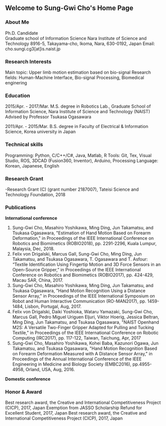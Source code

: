## Welcome to Sung-Gwi Cho's Home Page  


### About Me
Ph.D. Candidate  
Graduate school of Information Science 
Nara Institute of Science and Technology 
8916-5, Takayama-cho, Ikoma, Nara, 630-0192, Japan 
Email: cho.sungi.cg3[at]is.naist.jp 

### Research Interests
Main topic: Upper limb motion estimation based on bio-signal 
Research fields: Human-Machine Interface, Bio-signal Processing, Biomedical enginering 

### Education
2015/Apr. - 2017/Mar. M.S. degree 
in Robotics Lab., Graduate School of Information Science, 
Nara Institute of Science and Technology (NAIST) 
Advised by Professor Tsukasa Ogasawara 

2011/Apr. - 2015/Mar. B.S. degree 
in Faculty of Electrical & Information Science, 
Korea university in Japan 

### Technical skills
Programming: Python, C/C++/C#, Java, Matlab, R 
Tools: Git, Tex, Visual Studio, ROS, 3DCAD (Fusion360, Inventor), Arduino, Processing 
Language: Korean, Japanese, English 

### Research Grant
-Research Grant (C) (grant number 2187007), Tateisi Science and Technology Foundation, 2018

### Publications
**International conference**
1. Sung-Gwi Cho, Masahiro Yoshikawa, Ming Ding, Jun Takamatsu, and Tsukasa Ogasawara, "Estimation of Hand Motion Based on Forearm Deformation," in Proceedings of the IEEE International Conference on Robotics and Biomimetics (ROBIO2018), pp. 2291-2296, Kuala Lumpur, Malaysia, Dec, 2018.
2. Felix von Drigalski, Marcus Gall, Sung-Gwi Cho, Ming Ding, Jun Takamatsu, and Tsukasa Ogasawara, T. Ogasawara and T. Asfour: “Textile Identification Using Fingertip Motion and 3D Force Sensors in an Open-Source Gripper,” in Proceedings of the IEEE International Conference on Robotics and Biomimetics (ROBIO2017), pp. 424-429, Macau SAR, China, 2017. 
3. Sung-Gwi Cho, Masahiro Yoshikawa, Ming Ding, Jun Takamatsu, and Tsukasa Ogasawara, "Hand Motion Recognition Using a Distance Sensor Array," in Proceedings of the IEEE International Symposium on Robot and Human Interactive Communication (RO-MAN2017), pp. 1459-1484, Lisbon, Portugal, Aug, 2017.
4. Felix von Drigalski, Daiki Yoshioka, Wataru Yamazaki, Sung-Gwi Cho, Marcus Gall, Pedro Miguel Uriguen Eljuri, Viktor Hoerig, Jessica Beltran, Ming Ding, Jun Takamatsu, and Tsukasa Ogasawara, "NAIST Openhand M2S: A Versatile Two-Finger Gripper Adapted for Pulling and Tucking Textile," in Proceedings of the IEEE International Conference on Robotic Computing (IRC2017), pp. 117-122, Taiwan, Taichung, Apr, 2017
5. Sung-Gwi Cho, Masahiro Yoshikawa, Kohei Baba, Kazunori Ogawa, Jun Takamatsu, and Tsukasa Ogasawara, "Hand Motion Recognition Based on Forearm Deformation Measured with A Distance Sensor Array," in Proceedings of the Annual International Conference of the IEEE Engineering in Medicine and Biology Society (EMBC2016), pp.4955-4958, Orland, USA, Aug, 2016.

**Domestic conference**

### Honor & Award
Best research award, the Creative and International Competitiveness Project (CICP), 2017, Japan 
Exemption from JASSO Scholarship Refund for Excellent Student, 2017, Japan 
Best research award, the Creative and International Competitiveness Project (CICP), 2017, Japan 
